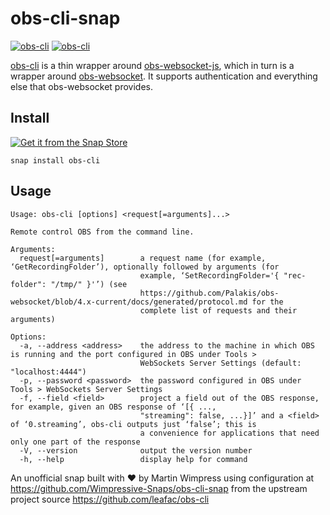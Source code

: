 # obs-cli-snap

[![obs-cli](https://snapcraft.io/obs-cli/badge.svg)](https://snapcraft.io/obs-cli)
[![obs-cli](https://snapcraft.io/obs-cli/trending.svg?name=0)](https://snapcraft.io/obs-cli)

[obs-cli](https://github.com/leafac/obs-cli) is a thin wrapper around [obs-websocket-js](https://github.com/haganbmj/obs-websocket-js),
which in turn is a wrapper around [obs-websocket](https://obsproject.com/forum/resources/obs-websocket-remote-control-obs-studio-from-websockets.466/).
It supports authentication and everything else that obs-websocket provides.

## Install

[![Get it from the Snap Store](https://snapcraft.io/static/images/badges/en/snap-store-black.svg)](https://snapcraft.io/obs-cli)

```
snap install obs-cli
```

## Usage

```
Usage: obs-cli [options] <request[=arguments]...>

Remote control OBS from the command line.

Arguments:
  request[=arguments]        a request name (for example, ‘GetRecordingFolder’), optionally followed by arguments (for
                             example, ‘SetRecordingFolder='{ "rec-folder": "/tmp/" }'’) (see
                             https://github.com/Palakis/obs-websocket/blob/4.x-current/docs/generated/protocol.md for the
                             complete list of requests and their arguments)

Options:
  -a, --address <address>    the address to the machine in which OBS is running and the port configured in OBS under Tools >
                             WebSockets Server Settings (default: "localhost:4444")
  -p, --password <password>  the password configured in OBS under Tools > WebSockets Server Settings
  -f, --field <field>        project a field out of the OBS response, for example, given an OBS response of ‘[{ ...,
                             "streaming": false, ...}]’ and a <field> of ‘0.streaming’, obs-cli outputs just ‘false’; this is
                             a convenience for applications that need only one part of the response
  -V, --version              output the version number
  -h, --help                 display help for command
```

An unofficial snap built with ❤︎ by Martin Wimpress using configuration at 
<https://github.com/Wimpressive-Snaps/obs-cli-snap> from the upstream project source <https://github.com/leafac/obs-cli>
